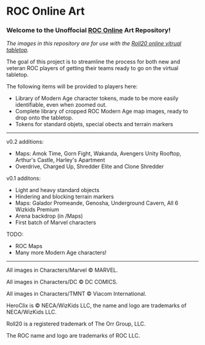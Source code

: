 # ROC Online Art

### Welcome to the Unoffocial [ROC Online](https://roc.ionsuite.com/) Art Repository!

_The images in this repository are for use with the [Roll20 online vitrual tabletop](https://roll20.net/)._

The goal of this project is to streamline the process for both new and veteran ROC players of getting their teams ready to go on the virtual tabletop.

The following items will be provided to players here:
* Library of Modern Age character tokens, made to be more easily identifiable, even when zoomed out.
* Complete library of cropped ROC Modern Age map images, ready to drop onto the tabletop.
* Tokens for standard objets, special obects and terrain markers

---

v0.2 additions:
* Maps: Amok Time, Gorn Fight, Wakanda, Avengers Unity Rooftop, Arthur's Castle, Harley's Apartment
* Overdrive, Charged Up, Shredder Elite and Clone Shredder

v0.1 additons:
* Light and heavy standard objects
* Hindering and blocking terrain markers
* Maps: Galador Promeande, Genosha, Underground Cavern, All 6 Wizkids Premium
* Arena backdrop (in /Maps)
* First batch of Marvel characters

TODO:
* ROC Maps
* Many more Modern Age characters!

---

All images in Characters/Marvel © MARVEL.

All images in Characters/DC © DC COMICS.

All images in Characters/TMNT © Viacom International.

HeroClix is © NECA/WizKids LLC, the name and logo are trademarks of NECA/WizKids LLC.

Roll20 is a registered trademark of The Orr Group, LLC.

The ROC name and logo are trademarks of ROC LLC.
